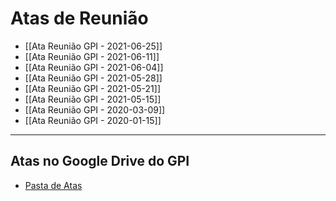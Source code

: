 # Atas de Reunião
- [[Ata Reunião GPI - 2021-06-25]]
- [[Ata Reunião GPI - 2021-06-11]]
- [[Ata Reunião GPI - 2021-06-04]]
- [[Ata Reunião GPI - 2021-05-28]]
- [[Ata Reunião GPI - 2021-05-21]]
- [[Ata Reunião GPI - 2021-05-15]]
- [[Ata Reunião GPI - 2020-03-09]]
- [[Ata Reunião GPI - 2020-01-15]]
---

## Atas no Google Drive do GPI
- [Pasta de Atas](https://drive.google.com/drive/folders/1WAEQspEBSznvvzasGpH8IbAOUMPsnac_)